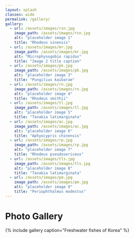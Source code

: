 ```yaml
---
layout: splash
classes: wide
permalink: /gallery/
gallery:
  - url: /assets/images/rsn.jpg
    image_path: /assets/images/rsn.jpg
    alt: "placeholder image 1"
    title: "Rhodeus sinensis"
  - url: /assets/images/mr.jpg
    image_path: /assets/images/mr.jpg
    alt: "Microphysogobio rapidus"
    title: "Image 2 title caption"
  - url: /assets/images/pk.jpg
    image_path: /assets/images/pk.jpg
    alt: "placeholder image 3"
    title: "Pungitius kaibarae"
  - url: /assets/images/rn.jpg
    image_path: /assets/images/rn.jpg
    alt: "placeholder image 4"
    title: "Rhodeus smithii"
  - url: /assets/images/tl.jpg
    image_path: /assets/images/tl.jpg
    alt: "placeholder image 5"
    title: "Tanakia latimarginata"
  - url: /assets/images/ac.jpg
    image_path: /assets/images/ac.jpg
    alt: "placeholder image 6"
    title: "Aphyocypris chinensis"
  - url: /assets/images/rp.jpg
    image_path: /assets/images/rp.jpg
    alt: "placeholder image 7"
    title: "Rhodeus pseudosericeus"
  - url: /assets/images/tls.jpg
    image_path: /assets/images/tls.jpg
    alt: "placeholder image 8"
    title: "Tanakia latimarginata"
  - url: /assets/images/pm.jpg
    image_path: /assets/images/pm.jpg
    alt: "placeholder image 9"
    title: "Periophthalmus modestus"
---
```

# Photo Gallery
{% include gallery caption="Freshwater fishes of Korea" %}
